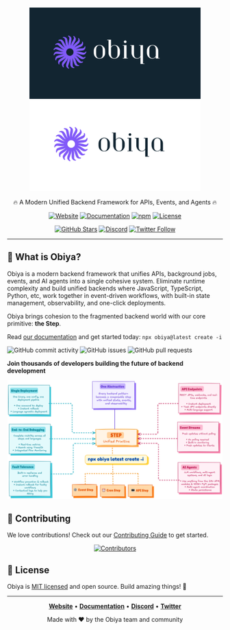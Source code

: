 <p align="center">
  <!-- shows in LIGHT mode only -->
  <img src="https://github.com/ObiyaDev/.github/blob/main/profile/obiya_logo.png#gh-dark-mode-only"  width="400" alt="Motia logo" />
  <!-- shows in DARK mode only -->
  <img src="https://github.com/ObiyaDev/.github/blob/main/profile/obiya_logo_light.png#gh-light-mode-only" width="400" alt="Motia logo (dark)" />
</p>

<div align="center">

🔥 A Modern Unified Backend Framework for APIs, Events, and Agents 🔥

[![Website](https://img.shields.io/badge/Website-motia.dev-blue?style=flat&logo=globe&logoColor=white&labelColor=000000)](#)
[![Documentation](https://img.shields.io/badge/Docs-docs.motia.dev-green?style=flat&logo=gitbook&logoColor=white&labelColor=000000)](#)
[![npm](https://img.shields.io/npm/v/motia?style=flat&logo=npm&logoColor=white&color=CB3837&labelColor=000000)](#)
[![License](https://img.shields.io/badge/license-MIT-green?style=flat&logo=opensourceinitiative&logoColor=white&labelColor=000000)](LICENSE)

[![GitHub Stars](https://img.shields.io/github/stars/MotiaDev/motia?style=flat&logo=github&logoColor=white&color=yellow&labelColor=000000)](#)
[![Discord](https://img.shields.io/discord/1322278831184281721?style=flat&logo=discord&logoColor=white&color=5865F2&label=Discord&labelColor=000000)](#)
[![Twitter Follow](https://img.shields.io/badge/Follow-@motiadev-1DA1F2?style=flat&logo=twitter&logoColor=white&labelColor=000000)](#)

---

</div>

## 🚀 What is Obiya?

Obiya is a modern backend framework that unifies APIs, background jobs, events, and AI agents into a single cohesive system. Eliminate runtime complexity and build unified backends where JavaScript, TypeScript, Python, etc, work together in event-driven workflows, with built-in state management, observability, and one-click deployments.

Obiya brings cohesion to the fragmented backend world with our core primitive: **the Step**.


Read [our documentation](https://www.motia.dev/docs) and get started today: `npx obiya@latest create -i`

![GitHub commit activity](https://img.shields.io/github/commit-activity/m/MotiaDev/motia?style=flat&logo=github&logoColor=white&labelColor=000000)
![GitHub issues](https://img.shields.io/github/issues/MotiaDev/motia?style=flat&logo=github&logoColor=white&labelColor=000000)
![GitHub pull requests](https://img.shields.io/github/issues-pr/MotiaDev/motia?style=flat&logo=github&logoColor=white&labelColor=000000)

**Join thousands of developers building the future of backend development**

![Motia-Architecture](https://github.com/ObiyaDev/.github/blob/main/profile/npx%20obiya%20latest%20create%20-i.png)

</div>

## 🤝 Contributing

We love contributions! Check out our [Contributing Guide](CONTRIBUTING.md) to get started.

<div align="center">

[![Contributors](https://contrib.rocks/image?repo=MotiaDev/motia)](https://github.com/MotiaDev/motia/graphs/contributors)

</div>

## 📄 License

Obiya is [MIT licensed](LICENSE) and open source. Build amazing things! 🚀

---

<div align="center">

**[Website](https://www.motia.dev)** • **[Documentation](https://www.motia.dev/docs)** • **[Discord](https://discord.gg/EnfDRFYW)** • **[Twitter](https://twitter.com/motiadev)**

Made with ❤️ by the Obiya team and community

</div>
